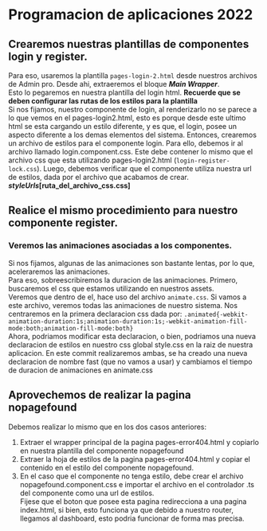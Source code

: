 # Programacion de aplicaciones 2022

## Crearemos nuestras plantillas de componentes login y register.

Para eso, usaremos la plantilla `pages-login-2.html` desde nuestros archivos de Admin pro. Desde ahi, extraeremos el bloque **_Main Wrapper_**.  
Esto lo pegaremos en nuestra plantilla del login html. **Recuerde que se deben configurar las rutas de los estilos para la plantilla**  
Si nos fijamos, nuestro componente de login, al renderizarlo no se parece a lo que vemos en el pages-login2.html, esto es porque desde este ultimo html se esta cargando un estilo diferente, y es que, el login, posee un aspecto diferente a los demas elementos del sistema. Entonces, crearemos un archivo de estilos para el componente login. Para ello, debemos ir al archivo llamado login.component.css. Este debe contener lo mismo que el archivo css que esta utilizando pages-login2.html (`login-register-lock.css`).
Luego, debemos verificar que el componente utiliza nuestra url de estilos, dada por el archivo que acabamos de crear. **_styleUrls_[ruta_del_archivo_css.css]**

## Realice el mismo procedimiento para nuestro componente register.

### Veremos las animaciones asociadas a los componentes.

Si nos fijamos, algunas de las animaciones son bastante lentas, por lo que, aceleraremos las animaciones.  
Para eso, sobreescribiremos la duracion de las animaciones. Primero, buscaremos el css que estamos utilizando en nuestros assets.  
Veremos que dentro de el, hace uso del archivo `animate.css`. Si vamos a este archivo, veremos todas las animaciones de nuestro sistema. Nos centraremos en la primera declaracion css dada por: `.animated{-webkit-animation-duration:1s;animation-duration:1s;-webkit-animation-fill-mode:both;animation-fill-mode:both}`  
Ahora, podriamos modificar esta declaracion, o bien, podriamos una nueva declaracion de estilos en nuestro css global style.css en la raiz de nuestra aplicacion.
En este commit realizaremos ambas, se ha creado una nueva declaracion de nombre fast (que no vamos a usar) y cambiamos el tiempo de duracion de animaciones en animate.css

## Aprovechemos de realizar la pagina nopagefound

Debemos realizar lo mismo que en los dos casos anteriores:

1. Extraer el wrapper principal de la pagina pages-error404.html y copiarlo en nuestra plantilla del componente nopagefound
2. Extraer la hoja de estilos de la pagina pages-error404.html y copiar el contenido en el estilo del componente nopagefound.
3. En el caso que el componente no tenga estilo, debe crear el archivo nopagefound.component.css e importar el archivo en el controlador .ts del componente como una url de estilos.  
   Fijese que el boton que posee esta pagina redirecciona a una pagina index.html, si bien, esto funciona ya que debido a nuestro router, llegamos al dashboard, esto podria funcionar de forma mas precisa.
